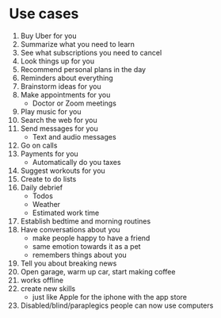 # Use cases

1. Buy Uber for you
3. Summarize what you need to learn
4. See what subscriptions you need to cancel
5. Look things up for you
6. Recommend personal plans in the day
7. Reminders about everything
8. Brainstorm ideas for you
9. Make appointments for you
    - Doctor or Zoom meetings
10. Play music for you
11. Search the web for you
12. Send messages for you
    - Text and audio messages
13. Go on calls 
14. Payments for you
    - Automatically do you taxes
15. Suggest workouts for you
16. Create to do lists
17. Daily debrief
    - Todos
    - Weather
    - Estimated work time
18. Establish bedtime and morning routines
19. Have conversations about you
    - make people happy to have a friend
    - same emotion towards it as a pet
    - remembers things about you
20. Tell you about breaking news
21. Open garage, warm up car, start making coffee 
22. works offline
23. create new skills
    - just like Apple for the iphone with the app store
24. Disabled/blind/paraplegics people can now use computers